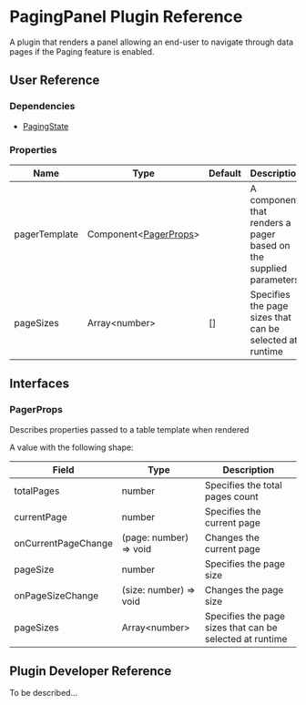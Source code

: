 # PagingPanel Plugin Reference

A plugin that renders a panel allowing an end-user to navigate through data pages if the Paging feature is enabled.

## User Reference

### Dependencies

- [PagingState](paging-state.md)

### Properties

Name | Type | Default | Description
-----|------|---------|------------
pagerTemplate | Component&lt;[PagerProps](#pager-props)&gt; | | A component that renders a pager based on the supplied parameters
pageSizes | Array&lt;number&gt; | [] | Specifies the page sizes that can be selected at runtime

## Interfaces

### <a name="pager-props"></a>PagerProps

Describes properties passed to a table template when rendered

A value with the following shape:

Field | Type | Description
------|------|------------
totalPages | number | Specifies the total pages count
currentPage | number | Specifies the current page
onCurrentPageChange | (page: number) => void | Changes the current page
pageSize | number | Specifies the page size
onPageSizeChange | (size: number) => void | Changes the page size
pageSizes | Array&lt;number&gt; | Specifies the page sizes that can be selected at runtime

## Plugin Developer Reference

To be described...
